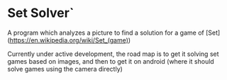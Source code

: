 # Set Solver`
A program which analyzes a picture to find a solution for a game of [Set] (https://en.wikipedia.org/wiki/Set_(game))

Currently under active development, the road map is to get it solving set games
based on images, and then to get it on android (where it should solve games
using the camera directly)
